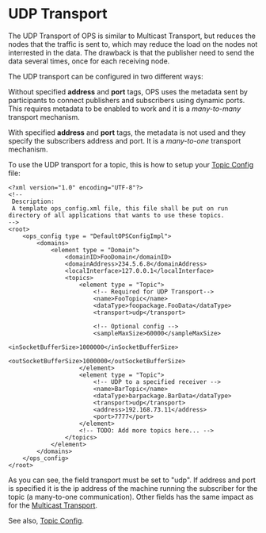 # UDP Transport #

The UDP Transport of OPS is similar to Multicast Transport, but reduces the nodes that the traffic is sent to, which may reduce the load on the nodes not interrested in the data. The drawback is that the publisher need to send the data several times, once for each receiving node.

The UDP transport can be configured in two different ways:

Without specified **address** and **port** tags, OPS uses the metadata sent by participants to connect publishers and subscribers using dynamic ports. This requires metadata to be enabled to work and it is a _many-to-many_ transport mechanism.

With specified **address** and **port** tags, the metadata is not used and they specify the subscribers address and port. It is a _many-to-one_ transport mechanism.

To use the UDP transport for a topic, this is how to setup your [Topic Config](OpsConfig.md) file:

```
<?xml version="1.0" encoding="UTF-8"?>
<!--
 Description:
 A template ops_config.xml file, this file shall be put on run directory of all applications that wants to use these topics.
-->
<root>
    <ops_config type = "DefaultOPSConfigImpl">
        <domains>
            <element type = "Domain">
                <domainID>FooDomain</domainID>
                <domainAddress>234.5.6.8</domainAddress>
                <localInterface>127.0.0.1</localInterface>
                <topics>
                    <element type = "Topic">
                        <!-- Required for UDP Transport-->
                        <name>FooTopic</name>
                        <dataType>foopackage.FooData</dataType>
                        <transport>udp</transport>

                        <!-- Optional config -->
                        <sampleMaxSize>60000</sampleMaxSize>
                        <inSocketBufferSize>1000000</inSocketBufferSize>
                        <outSocketBufferSize>1000000</outSocketBufferSize>
                    </element>
                    <element type = "Topic">
                        <!-- UDP to a specified receiver -->
                        <name>BarTopic</name>
                        <dataType>barpackage.BarData</dataType>
                        <transport>udp</transport>
                        <address>192.168.73.11</address>
                        <port>7777</port>
                    </element>
                    <!-- TODO: Add more topics here... -->
                </topics>
            </element>
        </domains>
    </ops_config>
</root>

```
As you can see, the field transport must be set to "udp". If address and port is specified it is the ip address of the machine running the subscriber for the topic (a many-to-one communication).
Other fields has the same impact as for the [Multicast Transport](MulticastTransport.md).

See also, [Topic Config](OpsConfig.md).
